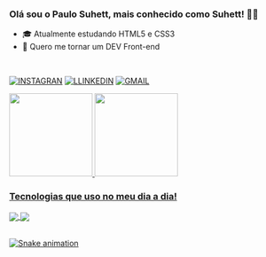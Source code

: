 ### Olá sou o Paulo Suhett, mais conhecido como Suhett! 👋😄

- 🎓 Atualmente estudando HTML5 e CSS3
- 👯 Quero me tornar um DEV Front-end
<br> 

 [![INSTAGRAN](https://img.shields.io/badge/Instagram-E4405F?style=for-the-badge&logo=instagram&logoColor=white)](https://www.instagram.com/_paulosuhett/)
 [![LLINKEDIN](https://img.shields.io/badge/LinkedIn-0077B5?style=for-the-badge&logo=linkedin&logoColor=white)](https://www.linkedin.com/in/paulo-suhett-007b8b247/)
 [![GMAIL](https://img.shields.io/badge/Gmail-D14836?style=for-the-badge&logo=gmail&logoColor=white)](mailto:paulosuhett@gmail.com)
 
<div>
  <a href="https://github.com/PSuhett">
  <img height="150em" src="https://github-readme-stats.vercel.app/api?username=psuhett&show_icons=true&theme=solarized-dark&include_all_commits=true&count_private=false"/>
  <img height="150em" src="https://github-readme-stats.vercel.app/api/top-langs/?username=psuhett&layout=compact&langs_count=7&theme=solarized-dark"/>
</div>

### Tecnologias que uso no meu dia a dia!

<div style="display: inline_block">
  <img align="center" src="https://img.shields.io/badge/HTML5-E34F26?style=for-the-badge&logo=html5&logoColor=white">
  <img align="center" src="https://img.shields.io/badge/CSS3-1572B6?style=for-the-badge&logo=css3&logoColor=white">
</div>  
 <br>

![Snake animation](https://github.com/Math-Vieira/Math-Vieira/blob/output/github-contribution-grid-snake.svg)
